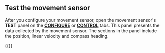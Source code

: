 ## Test the movement sensor

After you configure your movement sensor, open the movement sensor's **TEST** panel on the [**CONFIGURE**](/configure/) or [**CONTROL**](/fleet/control/) tabs.
This panel presents the data collected by the movement sensor.
The sections in the panel include the position, linear velocity and compass heading.

{{<imgproc src="/components/movement-sensor/movement-sensor-control-tab-gps.png" declaredimensions=true alt="The movement sensor component in the test panel" resize="800x" style="width:500px" class="imgzoom">}}

